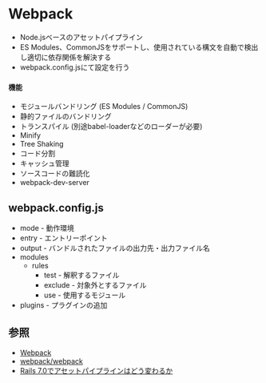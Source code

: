 # Webpack
- Node.jsベースのアセットパイプライン
- ES Modules、CommonJSをサポートし、使用されている構文を自動で検出し適切に依存関係を解決する
- webpack.config.jsにて設定を行う

#### 機能
- モジュールバンドリング (ES Modules / CommonJS)
- 静的ファイルのバンドリング
- トランスパイル (別途babel-loaderなどのローダーが必要)
- Minify
- Tree Shaking
- コード分割
- キャッシュ管理
- ソースコードの難読化
- webpack-dev-server

## webpack.config.js
- mode - 動作環境
- entry - エントリーポイント
- output - バンドルされたファイルの出力先・出力ファイル名
- modules
  - rules
    - test - 解釈するファイル
    - exclude - 対象外とするファイル
    - use - 使用するモジュール
- plugins - プラグインの追加

## 参照
- [Webpack](https://webpack.js.org/)
- [webpack/webpack](https://github.com/webpack/webpack)
- [Rails 7.0でアセットパイプラインはどう変わるか](https://www.wantedly.com/companies/wantedly/post_articles/354873)
